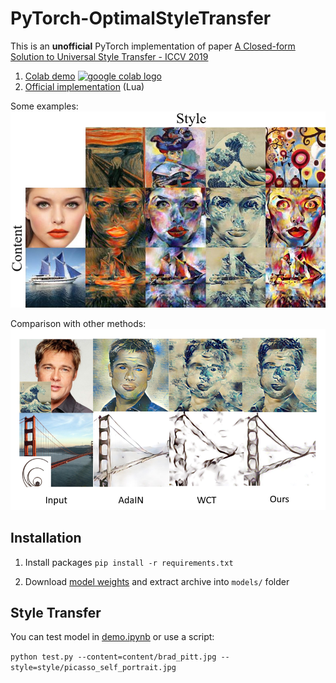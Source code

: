 # PyTorch-OptimalStyleTransfer
This is an **unofficial** PyTorch implementation of paper [A Closed-form Solution to Universal Style Transfer - ICCV 2019](https://arxiv.org/abs/1906.00668)

1. [Colab demo](https://colab.research.google.com/drive/1Y8epP-g2MMGI1Ri-lvOttIO_ebdIXORA?usp=sharing) <a href="https://colab.research.google.com/drive/1k2Zod6kSHEvraybHl50Lys0LerhyTMCo?usp=sharing"><img src="https://colab.research.google.com/assets/colab-badge.svg" alt="google colab logo"></a>
2. [Official implementation](https://github.com/lu-m13/OptimalStyleTransfer) (Lua)

Some examples:![](https://raw.githubusercontent.com/boomb0om/PyTorch-OptimalStyleTransfer/main/imgs/example_results.png)

Comparison with other methods:![](https://raw.githubusercontent.com/boomb0om/PyTorch-OptimalStyleTransfer/main/imgs/comparison_small.png)

## Installation

1. Install packages
   `pip install -r requirements.txt`

2. Download [model weights](https://drive.google.com/file/d/1-gBUEnJ1Wdqd9naAnfj2R-tYoS3vW6M8/view?usp=sharing) and extract archive into `models/` folder

## Style Transfer

You can test model in [demo.ipynb](https://github.com/boomb0om/PyTorch-OptimalStyleTransfer/blob/main/demo.ipynb) or use a script:

`python test.py --content=content/brad_pitt.jpg --style=style/picasso_self_portrait.jpg `



